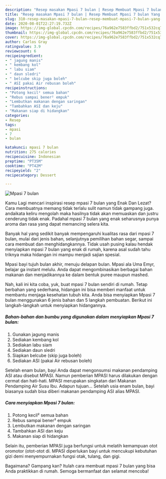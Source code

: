 ```yaml
---
description: "Resep masakan Mpasi 7 bulan | Resep Membuat Mpasi 7 bulan Yang Enak Dan Mudah"
title: "Resep masakan Mpasi 7 bulan | Resep Membuat Mpasi 7 bulan Yang Enak Dan Mudah"
slug: 310-resep-masakan-mpasi-7-bulan-resep-membuat-mpasi-7-bulan-yang-enak-dan-mudah
date: 2020-08-01T22:27:19.732Z
image: https://img-global.cpcdn.com/recipes/76a962e7583ffbd2/751x532cq70/mpasi-7-bulan-foto-resep-utama.jpg
thumbnail: https://img-global.cpcdn.com/recipes/76a962e7583ffbd2/751x532cq70/mpasi-7-bulan-foto-resep-utama.jpg
cover: https://img-global.cpcdn.com/recipes/76a962e7583ffbd2/751x532cq70/mpasi-7-bulan-foto-resep-utama.jpg
author: Carlos Gray
ratingvalue: 3.9
reviewcount: 6
recipeingredient:
- " jagung manis"
- " kembang kol"
- " labu siam"
- " daun sledri"
- " belcube skip juga boleh"
- " ASI pakai Air rebusan boleh"
recipeinstructions:
- "Potong kecil² semua bahan"
- "Rebus sampai bener² empuk"
- "Lembutkan makanan dengan saringan"
- "Tambahkan ASI dan keju"
- "Makanan siap di hidangkan"
categories:
- Resep
tags:
- mpasi
- 7
- bulan

katakunci: mpasi 7 bulan 
nutrition: 275 calories
recipecuisine: Indonesian
preptime: "PT35M"
cooktime: "PT42M"
recipeyield: "2"
recipecategory: Dessert

---
```



![Mpasi 7 bulan](https://img-global.cpcdn.com/recipes/76a962e7583ffbd2/751x532cq70/mpasi-7-bulan-foto-resep-utama.jpg)

Kamu Lagi mencari inspirasi resep mpasi 7 bulan yang Enak Dan Lezat? Cara membuatnya memang tidak terlalu sulit namun tidak gampang juga. andaikata keliru mengolah maka hasilnya tidak akan memuaskan dan justru cenderung tidak enak. Padahal mpasi 7 bulan yang enak seharusnya punya aroma dan rasa yang dapat memancing selera kita.

Banyak hal yang sedikit banyak mempengaruhi kualitas rasa dari mpasi 7 bulan, mulai dari jenis bahan, selanjutnya pemilihan bahan segar, sampai cara membuat dan menghidangkannya. Tidak usah pusing kalau hendak menyiapkan mpasi 7 bulan yang enak di rumah, karena asal sudah tahu triknya maka hidangan ini mampu menjadi sajian spesial.

Mpasi bayi tujuh bulan akhir, menuju delapan bulan. Mpasi ala Uma Emyr, belajar ga instant melulu. Anda dapat mengombinasikan berbagai bahan makanan dan menjadikannya ke dalam bentuk puree maupun mashed.


Nah, kali ini kita coba, yuk, buat mpasi 7 bulan sendiri di rumah. Tetap berbahan yang sederhana, hidangan ini bisa memberi manfaat untuk membantu menjaga kesehatan tubuh kita. Anda bisa menyiapkan Mpasi 7 bulan menggunakan 6 jenis bahan dan 5 langkah pembuatan. Berikut ini langkah-langkah untuk menyiapkan hidangannya.

<!--inarticleads1-->

##### Bahan-bahan dan bumbu yang digunakan dalam menyiapkan Mpasi 7 bulan:

1. Gunakan  jagung manis
1. Sediakan  kembang kol
1. Sediakan  labu siam
1. Sediakan  daun sledri
1. Siapkan  belcube (skip juga boleh)
1. Sediakan  ASI (pakai Air rebusan boleh)


Setelah enam bulan, bayi Anda dapat mengonsumsi makanan pendamping ASI atau disebut MPASI. Namun pemberian MPASI harus dilakukan dengan cermat dan hati-hati. MPASI merupakan singkatan dari Makanan Pendamping Air Susu Ibu. Adapun tujuan… Setelah usia enam bulan, bayi biasanya sudah bisa diberi makanan pendamping ASI alias MPASI. 

<!--inarticleads2-->

##### Cara menyiapkan Mpasi 7 bulan:

1. Potong kecil² semua bahan
1. Rebus sampai bener² empuk
1. Lembutkan makanan dengan saringan
1. Tambahkan ASI dan keju
1. Makanan siap di hidangkan


Selain itu, pemberian MPASI juga berfungsi untuk melatih kemampuan otot oromotor (otot-otot di. MPASI diperlukan bayi untuk mencukupi kebutuhan gizi demi menyempurnakan fungsi otak, tulang, dan gigi. 

Bagaimana? Gampang kan? Itulah cara membuat mpasi 7 bulan yang bisa Anda praktikkan di rumah. Semoga bermanfaat dan selamat mencoba!
